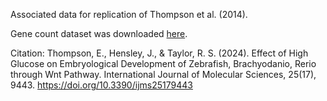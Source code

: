 Associated data for replication of Thompson et al. (2014).

Gene count dataset was downloaded [here](https://www.ncbi.nlm.nih.gov/geo/query/acc.cgi?acc=GSE228661).

Citation: Thompson, E., Hensley, J., & Taylor, R. S. (2024). Effect of High Glucose on Embryological Development of Zebrafish, Brachyodanio, Rerio through Wnt Pathway. International Journal of Molecular Sciences, 25(17), 9443. https://doi.org/10.3390/ijms25179443 

